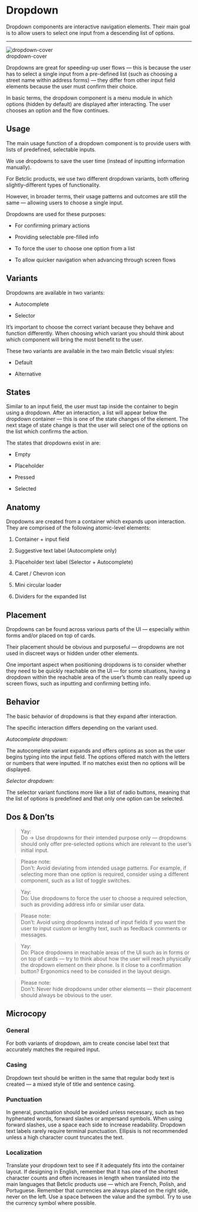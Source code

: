 
# Dropdown

Dropdown components are interactive navigation elements. Their main goal is to allow users to select one input from a descending list of options.

---

  
![dropdown-cover](https://studio-assets.supernova.io/design-systems/27883/c870646e-ee65-4f9d-a651-6520ebdafdf5.png)  
dropdown-cover  


Dropdowns are great for speeding-up user flows — this is because the user has to select a single input from a pre-defined list (such as choosing a street name within address forms) — they differ from other input field elements because the user must confirm their choice.

In basic terms, the dropdown component is a menu module in which options (hidden by default) are displayed after interacting. The user chooses an option and the flow continues.

## Usage

The main usage function of a dropdown component is to provide users with lists of predefined, selectable inputs.

We use dropdowns to save the user time (instead of inputting information manually).

For Betclic products, we use two different dropdown variants, both offering slightly-different types of functionality.

However, in broader terms, their usage patterns and outcomes are still the same — allowing users to choose a single input.

Dropdowns are used for these purposes:

- For confirming primary actions

- Providing selectable pre-filled info

- To force the user to choose one option from a list

- To allow quicker navigation when advancing through screen flows

## Variants

Dropdowns are available in two variants:

- Autocomplete

- Selector

It’s important to choose the correct variant because they behave and function differently. When choosing which variant you should think about which component will bring the most benefit to the user.

These two variants are available in the two main Betclic visual styles:

- Default

- Alternative

## States

Similar to an input field, the user must tap inside the container to begin using a dropdown. After an interaction, a list will appear below the dropdown container — this is one of the state changes of the element. The next stage of state change is that the user will select one of the options on the list which confirms the action.

The states that dropdowns exist in are:

- Empty

- Placeholder

- Pressed

- Selected

## Anatomy

Dropdowns are created from a container which expands upon interaction. They are comprised of the following atomic-level elements:

1. Container + input field

1. Suggestive text label (Autocomplete only)

1. Placeholder text label (Selector + Autocomplete)

1. Caret / Chevron icon

1. Mini circular loader

1. Dividers for the expanded list

## Placement

Dropdowns can be found across various parts of the UI — especially within forms and/or placed on top of cards.

Their placement should be obvious and purposeful — dropdowns are not used in discreet ways or hidden under other elements.

One important aspect when positioning dropdowns is to consider whether they need to be quickly reachable on the UI — for some situations, having a dropdown within the reachable area of the user’s thumb can really speed up screen flows, such as inputting and confirming betting info.

## Behavior

The basic behavior of dropdowns is that they expand after interaction.

The specific interaction differs depending on the variant used.

*Autocomplete dropdown:*

The autocomplete variant expands and offers options as soon as the user begins typing into the input field. The options offered match with the letters or numbers that were inputted. If no matches exist then no options will be displayed.

*Selector dropdown:*

The selector variant functions more like a list of radio buttons, meaning that the list of options is predefined and that only one option can be selected.

## Dos & Don’ts

> Yay:  
> Do -> Use dropdowns for their intended purpose only — dropdowns should only offer pre-selected options which are relevant to the user’s initial input.

> Please note:  
> Don’t: Avoid deviating from intended usage patterns. For example, if selecting more than one option is required, consider using a different component, such as a list of toggle switches.

> Yay:  
> Do: Use dropdowns to force the user to choose a required selection, such as providing address info or similar user data.

> Please note:  
> Don’t: Avoid using dropdowns instead of input fields if you want the user to input custom or lengthy text, such as feedback comments or messages.

> Yay:  
> Do: Place dropdowns in reachable areas of the UI such as in forms or on top of cards — try to think about how the user will reach physically the dropdown element on their phone. Is it close to a confirmation button? Ergonomics need to be consided in the layout design.

> Please note:  
> Don’t: Never hide dropdowns under other elements — their placement should always be obvious to the user.

## Microcopy

### General

For both variants of dropdown, aim to create concise label text that accurately matches the required input.

### Casing

Dropdown text should be written in the same that regular body text is created — a mixed style of title and sentence casing.

### Punctuation

In general, punctuation should be avoided unless necessary, such as two hyphenated words, forward slashes or ampersand symbols. When using forward slashes, use a space each side to increase readability. Dropdown text labels rarely require terminal punctuation. Ellipsis is not recommended unless a high character count truncates the text.

### Localization

Translate your dropdown text to see if it adequately fits into the container layout. If designing in English, remember that it has one of the shortest character counts and often increases in length when translated into the main languages that Betclic products use — which are French, Polish, and Portuguese. Remember that currencies are always placed on the right side, never on the left. Use a space between the value and the symbol. Try to use the currency symbol where possible.